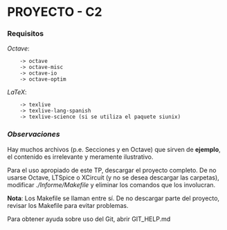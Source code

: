 # PROYECTO - C2
### Requisitos
*Octave*: 

		-> octave
		-> octave-misc
		-> octave-io
		-> octave-optim

*LaTeX*:

		-> texlive
		-> texlive-lang-spanish
		-> texlive-science (si se utiliza el paquete siunix)

### *Observaciones*

Hay muchos archivos (p.e. Secciones y en Octave) que sirven de **ejemplo**, el contenido es irrelevante y meramente ilustrativo.

Para el uso apropiado de este TP, descargar el proyecto completo.
De no usarse Octave, LTSpice o XCircuit (y no se desea descargar las carpetas),
modificar *./Informe/Makefile* y eliminar los comandos que los involucran.

**Nota**: 	Los Makefile se llaman entre sí. De no descargar parte del proyecto,
		revisar los Makefile para evitar problemas.
		
Para obtener ayuda sobre uso del Git, abrir GIT_HELP.md
